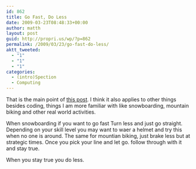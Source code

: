 ```yaml
---
id: 862
title: Go Fast, Do Less
date: 2009-03-23T08:48:33+00:00
author: matth
layout: post
guid: http://propri.us/wp/?p=862
permalink: /2009/03/23/go-fast-do-less/
aktt_tweeted:
  - "1"
  - "1"
  - "1"
categories:
  - (intro)Spection
  - Computing
---
```

That is the main point of <a title="Go Fast, Do Less" href="http://asserttrue.blogspot.com/2009/03/how-to-write-fast-code.html" target="_self">this pos</a>[t](http://asserttrue.blogspot.com/2009/03/how-to-write-fast-code.html). I think it also applies to other things besides coding, things I am more familiar with like snowboarding, mountain biking and other real world activities.

When snowboarding if you want to go fast Turn less and just go straight. Depending on your skill level you may want to waer a helmet and try this when no one is around. The same for mountian biking, just brake less but at strategic times. Once you pick your line and let go. follow through with it and stay true. 

When you stay true you do less.